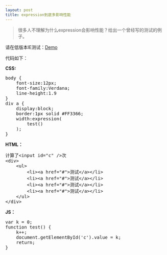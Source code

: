 ```yaml
---
layout: post
title: expression到底多影响性能
---
```


> 很多人不理解为什么expression会影响性能？给出一个曾经写的测试的例子。

请在低版本IE测试：[Demo](http://johnqing.github.io/demo/expression.html)

代码如下：

**CSS:**

<pre>
body {
    font-size:12px;
    font-family:Verdana;
    line-height:1.9
}
div a {
    display:block;
    border:1px solid #FF3366;
    width:expression(
        test()
    );
}
</pre>

**HTML：**

<pre>
计算了&lt;input id="c" /&gt;次
&lt;div&gt;
    &lt;ul&gt;
        &lt;li&gt;&lt;a href="#"&gt;测试&lt;/a&gt;&lt;/li&gt;
        &lt;li&gt;&lt;a href="#"&gt;测试&lt;/a&gt;&lt;/li&gt;
        &lt;li&gt;&lt;a href="#"&gt;测试&lt;/a&gt;&lt;/li&gt;
        &lt;li&gt;&lt;a href="#"&gt;测试&lt;/a&gt;&lt;/li&gt;
    &lt;/ul&gt;
&lt;/div&gt;
</pre>

**JS：**

<pre>
var k = 0;
function test() {
    k++;
    document.getElementById('c').value = k;
    return;
}
</pre>